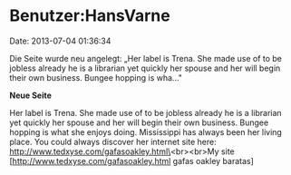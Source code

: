 Benutzer:HansVarne
==================

Date: 2013-07-04 01:36:34

Die Seite wurde neu angelegt: „Her label is Trena. She made use of to be
jobless already he is a librarian yet quickly her spouse and her will
begin their own business. Bungee hopping is wha..."

**Neue Seite**

<div>

Her label is Trena. She made use of to be jobless already he is a
librarian yet quickly her spouse and her will begin their own business.
Bungee hopping is what she enjoys doing. Mississippi has always been her
living place. You could always discover her internet site here:
http://www.tedxyse.com/gafasoakley.html\<br\>\<br\>My site
\[http://www.tedxyse.com/gafasoakley.html gafas oakley baratas\]

</div>
